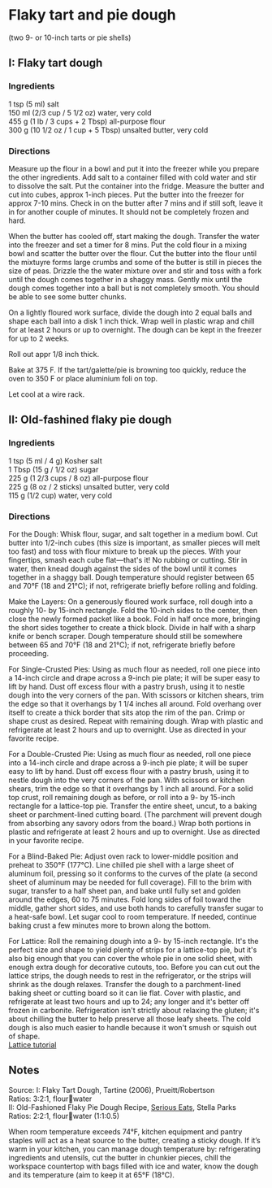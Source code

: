 # Flaky tart and pie dough  
(two 9- or 10-inch tarts or pie shells)

## I: Flaky tart dough 

### Ingredients  
1 tsp (5 ml) salt  
150 ml (2/3 cup / 5 1/2 oz) water, very cold  
455 g (1 lb / 3 cups + 2 Tbsp) all-purpose flour  
300 g (10 1/2 oz / 1 cup + 5 Tbsp) unsalted butter, very cold  

### Directions  
Measure up the flour in a bowl and put it into the freezer while you prepare the other ingredients.
Add salt to a container filled with cold water and stir to dissolve the salt. Put the container into the fridge.
Measure the butter and cut into cubes, approx 1-inch pieces. Put the butter into the freezer for approx 7-10 mins. 
Check in on the butter after 7 mins and if still soft, leave it in for another couple of minutes. It should not be completely 
frozen and hard.

When the butter has cooled off, start making the dough. Transfer the water into the freezer and set a timer for 8 mins. Put the
cold flour in a mixing bowl and scatter the butter over the flour. Cut the butter into the flour until the mixtuyre forms large
crumbs and some of the butter is still in pieces the size of peas. Drizzle the the water mixture over and stir and toss with a 
fork until the dough comes together in a shaggy mass. Gently mix until the dough comes together into a ball but is not completely
smooth. You should be able to see some butter chunks.

On a lightly floured work surface, divide the dough into 2 equal balls and shape each ball into a disk 1 inch thick. Wrap well in
plastic wrap and chill for at least 2 hours or up to overnight. The dough can be kept in the freezer for up to 2 weeks.

Roll out appr 1/8 inch thick.

Bake at 375 F. If the tart/galette/pie is browning too quickly, reduce the oven to 350 F or place aluminium foli on top.

Let cool at a wire rack.  

## II: Old-fashined flaky pie dough  

### Ingredients  
1 tsp (5 ml / 4 g) Kosher salt  
1 Tbsp (15 g / 1/2 oz) sugar  
225 g (1 2/3 cups / 8 oz) all-purpose flour  
225 g (8 oz / 2 sticks) unsalted butter, very cold  
115 g (1/2 cup) water, very cold  

### Directions  
For the Dough: Whisk flour, sugar, and salt together in a medium bowl. Cut butter into 1/2-inch cubes (this size is important, as smaller pieces will melt too fast) and toss with flour mixture to break up the pieces. With your fingertips, smash each cube flat—that's it! No rubbing or cutting. Stir in water, then knead dough against the sides of the bowl until it comes together in a shaggy ball. Dough temperature should register between 65 and 70°F (18 and 21°C); if not, refrigerate briefly before rolling and folding.  

Make the Layers: On a generously floured work surface, roll dough into a roughly 10- by 15-inch rectangle. Fold the 10-inch sides to the center, then close the newly formed packet like a book. Fold in half once more, bringing the short sides together to create a thick block. Divide in half with a sharp knife or bench scraper. Dough temperature should still be somewhere between 65 and 70°F (18 and 21°C); if not, refrigerate briefly before proceeding.  

For Single-Crusted Pies: Using as much flour as needed, roll one piece into a 14-inch circle and drape across a 9-inch pie plate; it will be super easy to lift by hand. Dust off excess flour with a pastry brush, using it to nestle dough into the very corners of the pan. With scissors or kitchen shears, trim the edge so that it overhangs by 1 1/4 inches all around. Fold overhang over itself to create a thick border that sits atop the rim of the pan. Crimp or shape crust as desired. Repeat with remaining dough. Wrap with plastic and refrigerate at least 2 hours and up to overnight. Use as directed in your favorite recipe.  

For a Double-Crusted Pie: Using as much flour as needed, roll one piece into a 14-inch circle and drape across a 9-inch pie plate; it will be super easy to lift by hand. Dust off excess flour with a pastry brush, using it to nestle dough into the very corners of the pan. With scissors or kitchen shears, trim the edge so that it overhangs by 1 inch all around. For a solid top crust, roll remaining dough as before, or roll into a 9- by 15-inch rectangle for a lattice-top pie. Transfer the entire sheet, uncut, to a baking sheet or parchment-lined cutting board. (The parchment will prevent dough from absorbing any savory odors from the board.) Wrap both portions in plastic and refrigerate at least 2 hours and up to overnight. Use as directed in your favorite recipe.  

For a Blind-Baked Pie: Adjust oven rack to lower-middle position and preheat to 350°F (177°C). Line chilled pie shell with a large sheet of aluminum foil, pressing so it conforms to the curves of the plate (a second sheet of aluminum may be needed for full coverage). Fill to the brim with sugar, transfer to a half sheet pan, and bake until fully set and golden around the edges, 60 to 75 minutes. Fold long sides of foil toward the middle, gather short sides, and use both hands to carefully transfer sugar to a heat-safe bowl. Let sugar cool to room temperature. If needed, continue baking crust a few minutes more to brown along the bottom.    

For Lattice: Roll the remaining dough into a 9- by 15-inch rectangle. It's the perfect size and shape to yield plenty of strips for a lattice-top pie, but it's also big enough that you can cover the whole pie in one solid sheet, with enough extra dough for decorative cutouts, too. Before you can cut out the lattice strips, the dough needs to rest in the refrigerator, or the strips will shrink as the dough relaxes. Transfer the dough to a parchment-lined baking sheet or cutting board so it can lie flat. Cover with plastic, and refrigerate at least two hours and up to 24; any longer and it's better off frozen in carbonite. Refrigeration isn't strictly about relaxing the gluten; it's about chilling the butter to help preserve all those leafy sheets. The cold dough is also much easier to handle because it won't smush or squish out of shape.  
[Lattice tutorial](https://www.seriouseats.com/2016/06/how-to-weave-a-lattice-pie.html)  


Notes
---
Source:
I: Flaky Tart Dough, Tartine (2006), Prueitt/Robertson  
Ratios: 3:2:1, flour:butter:water  
II: Old-Fashioned Flaky Pie Dough Recipe, [Serious Eats](https://www.seriouseats.com/recipes/2016/06/old-fashioned-flaky-pie-dough-recipe.html), Stella Parks  
Ratios: 2:2:1, flour:butter:water (1:1:0.5)  

When room temperature exceeds 74°F, kitchen equipment and pantry staples will act as a heat source to the butter, creating a sticky dough. If it’s warm in your kitchen, you can manage dough temperature by: refrigerating ingredients and utensils, cut the butter in chunkier pieces, chill the workspace countertop with bags filled with ice and water, know the dough and its temperature (aim to keep it at 65°F (18°C).  
